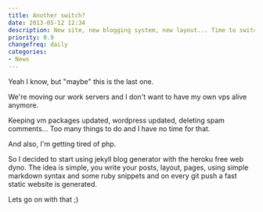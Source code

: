 ```yaml
---
title: Another switch?
date: 2013-05-12 12:34
description: New site, new blogging system, new layout... Time to switch!
priority: 0.9
changefreq: daily
categories:
- News
---
```

Yeah I know, but "maybe" this is the last one.

We're moving our work servers and I don't want to have my own vps alive anymore.

Keeping vm packages updated, wordpress updated, deleting spam comments... Too many things to do and I have no time for that.

And also, I'm getting tired of php.

So I decided to start using jekyll blog generator with the heroku free web dyno. The idea is simple, you write your posts, layout, pages, using simple markdown syntax and some ruby snippets and on every git push a fast static website is generated.

Lets go on with that ;)